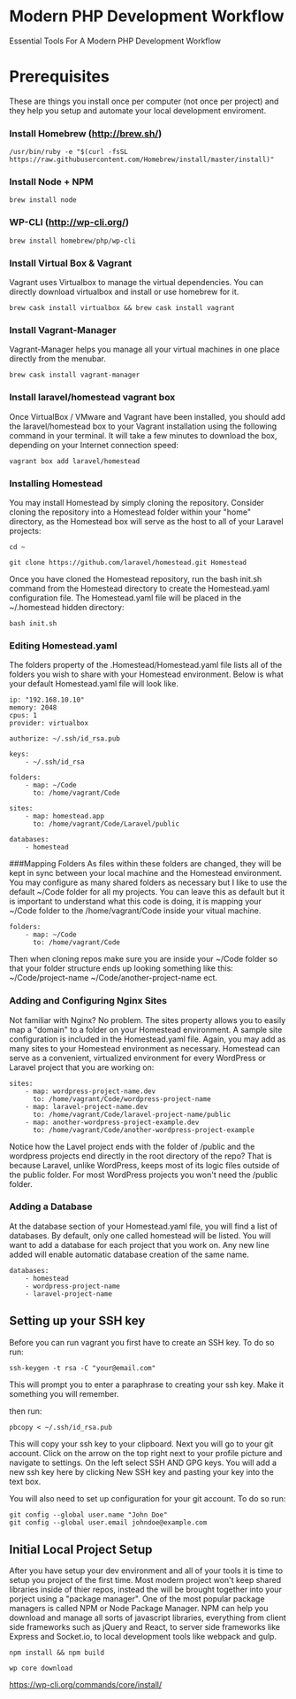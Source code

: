 # Modern PHP Development Workflow
Essential Tools For A Modern PHP Development Workflow




# Prerequisites 
These are things you install once per computer (not once per project) and they help you setup and automate your local development enviroment.  
### Install Homebrew (http://brew.sh/)
```
/usr/bin/ruby -e "$(curl -fsSL https://raw.githubusercontent.com/Homebrew/install/master/install)"
```
### Install Node + NPM 
```
brew install node
```
### WP-CLI (http://wp-cli.org/)
```
brew install homebrew/php/wp-cli
```
### Install Virtual Box & Vagrant
Vagrant uses Virtualbox to manage the virtual dependencies. You can directly download virtualbox and install or use homebrew for it.
```
brew cask install virtualbox && brew cask install vagrant
```
### Install Vagrant-Manager 
Vagrant-Manager helps you manage all your virtual machines in one place directly from the menubar.
```
brew cask install vagrant-manager
```
### Install laravel/homestead vagrant box
Once VirtualBox / VMware and Vagrant have been installed, you should add the laravel/homestead box to your Vagrant installation using the following command in your terminal. It will take a few minutes to download the box, depending on your Internet connection speed:
```
vagrant box add laravel/homestead
```
### Installing Homestead
You may install Homestead by simply cloning the repository. Consider cloning the repository into a Homestead folder within your "home" directory, as the Homestead box will serve as the host to all of your Laravel projects:
```
cd ~

git clone https://github.com/laravel/homestead.git Homestead
```
Once you have cloned the Homestead repository, run the bash init.sh command from the Homestead directory to create the Homestead.yaml configuration file. The Homestead.yaml file will be placed in the ~/.homestead hidden directory:
```
bash init.sh
```
### Editing Homestead.yaml
The folders property of the .Homestead/Homestead.yaml file lists all of the folders you wish to share with your Homestead environment. Below is what your default Homestead.yaml file will look like. 

```
ip: "192.168.10.10"
memory: 2048
cpus: 1
provider: virtualbox

authorize: ~/.ssh/id_rsa.pub

keys:
    - ~/.ssh/id_rsa

folders:
    - map: ~/Code
      to: /home/vagrant/Code

sites:
    - map: homestead.app
      to: /home/vagrant/Code/Laravel/public

databases:
    - homestead
```

###Mapping Folders
As files within these folders are changed, they will be kept in sync between your local machine and the Homestead environment. You may configure as many shared folders as necessary but I like to use the default ~/Code folder for all my projects. You can leave this as default but it is important to understand what this code is doing, it is mapping your ~/Code folder to the /home/vagrant/Code inside your vitual machine. 
```
folders:
    - map: ~/Code
      to: /home/vagrant/Code
```
Then when cloning repos make sure you are inside your  ~/Code folder so that your folder structure ends up looking something like this:  ~/Code/project-name  ~/Code/another-project-name ect. 

### Adding and Configuring Nginx Sites

Not familiar with Nginx? No problem. The sites property allows you to easily map a "domain" to a folder on your Homestead environment. A sample site configuration is included in the Homestead.yaml file. Again, you may add as many sites to your Homestead environment as necessary. Homestead can serve as a convenient, virtualized environment for every WordPress or Laravel project that you are working on: 
```
sites:
    - map: wordpress-project-name.dev
      to: /home/vagrant/Code/wordpress-project-name
    - map: laravel-project-name.dev
      to: /home/vagrant/Code/laravel-project-name/public
    - map: another-wordpress-project-example.dev
      to: /home/vagrant/Code/another-wordpress-project-example
```
Notice how the Lavel project ends with the folder of /public and the wordpress projects end directly in the root directory of the repo? That is because Laravel, unlike WordPress, keeps most of its logic files outside of the public folder. For most WordPress projects you won't need the /public folder. 
### Adding a Database
At the database section of your Homestead.yaml file, you will find a list of databases. By default, only one called homestead will be listed. You will want to add a database for each project that you work on. Any new line added will enable automatic database creation of the same name.
```
databases:
    - homestead
    - wordpress-project-name
    - laravel-project-name
```    
## Setting up your SSH key

Before you can run vagrant you first have to create an SSH key. To do so run:

```
ssh-keygen -t rsa -C "your@email.com"
```

This will prompt you to enter a paraphrase to creating your ssh key. Make it something you will remember.

then run:

```
pbcopy < ~/.ssh/id_rsa.pub
```

This will copy your ssh key to your clipboard. Next you will go to your git account. Click on the arrow on the top right next to your profile picture and navigate to settings. On the left select SSH AND GPG keys. You will add a new ssh key here by clicking New SSH key and pasting your key into the text box.

You will also need to set up configuration for your git account. To do so run:

```
git config --global user.name "John Doe"
git config --global user.email johndoe@example.com
```

## Initial Local Project Setup

After you have setup your dev environment and all of your tools it is time to setup you project of the first time. Most modern project won't keep shared libraries inside of thier repos, instead the will be brought together into your porject using a "package manager". One of the most popular package managers is called NPM or Node Package Manager. NPM can help you download and manage all sorts of javascript libraries, everything from client side frameworks such as jQuery and React, to server side frameworks like Express and Socket.io, to local development tools like webpack and gulp.

```
npm install && npm build
```

```
wp core download
```
https://wp-cli.org/commands/core/install/
